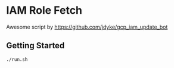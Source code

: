 # IAM Role Fetch

Awesome script by https://github.com/jdyke/gcp_iam_update_bot

## Getting Started

```bash
./run.sh
```